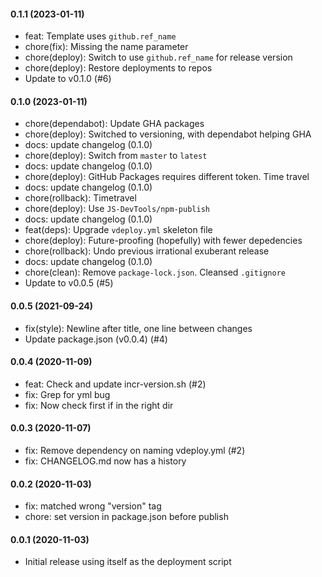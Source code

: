 #### 0.1.1 (2023-01-11)

- feat: Template uses `github.ref_name`
- chore(fix): Missing the name parameter
- chore(deploy): Switch to use `github.ref_name` for release version
- chore(deploy): Restore deployments to repos
- Update to v0.1.0 (#6)

#### 0.1.0 (2023-01-11)

- chore(dependabot): Update GHA packages
- chore(deploy): Switched to versioning, with dependabot helping GHA
- docs: update changelog (0.1.0)
- chore(deploy): Switch from `master` to `latest`
- docs: update changelog (0.1.0)
- chore(deploy): GitHub Packages requires different token. Time travel
- docs: update changelog (0.1.0)
- chore(rollback): Timetravel
- chore(deploy): Use `JS-DevTools/npm-publish`
- docs: update changelog (0.1.0)
- feat(deps): Upgrade `vdeploy.yml` skeleton file
- chore(deploy): Future-proofing (hopefully) with fewer depedencies
- chore(rollback): Undo previous irrational exuberant release
- docs: update changelog (0.1.0)
- chore(clean): Remove `package-lock.json`. Cleansed `.gitignore`
- Update to v0.0.5 (#5)

#### 0.0.5 (2021-09-24)

- fix(style): Newline after title, one line between changes
- Update package.json (v0.0.4) (#4)


#### 0.0.4 (2020-11-09)
- feat: Check and update incr-version.sh (#2)
- fix: Grep for yml bug
- fix: Now check first if in the right dir


#### 0.0.3 (2020-11-07)
- fix: Remove dependency on naming vdeploy.yml (#2)
- fix: CHANGELOG.md now has a history


#### 0.0.2 (2020-11-03)
- fix: matched wrong "version" tag
- chore: set version in package.json before publish

#### 0.0.1 (2020-11-03)
- Initial release using itself as the deployment script
